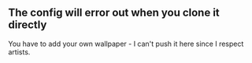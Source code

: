 ## The config will error out when you clone it directly

You have to add your own wallpaper - I can't push it here since I respect
artists.
